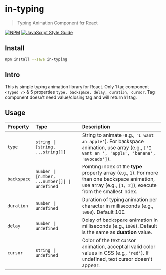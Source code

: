 # in-typing

> Typing Animation Component for React

[![NPM](https://img.shields.io/npm/v/in-typing.svg)](https://www.npmjs.com/package/in-typing) [![JavaScript Style Guide](https://img.shields.io/badge/code_style-standard-brightgreen.svg)](https://standardjs.com)

## Install

```bash
npm install --save in-typing
```

## Intro

This is simple typing animation library for React. Only 1 tag component ``` <Typed /> ``` & 5 properties ``` type, backspace, delay, duration, cursor ```. Tag component doesn't need value/closing tag and will return h1 tag.

## Usage

| Property | Type     | Description                |
| :-------- | :------- | :------------------------- |
| `type` | `string \| [string, ...string[]]` | String to animate (e.g., `'I want an apple'`). For backspace animation, use array (e.g., `['I want an ', 'apple', 'banana', 'avocado']`). |
| `backspace` | `number \| [number, ...number[]] \| undefined` | Pointing index of the **type** property array (e.g., `1`). For more than one backspace animation, use array (e.g., `[1, 2]`), execute from the smallest index. |
| `duration` | `number \| undefined` | Duration of typing animation per character in milliseconds (e.g., `1000`). Default 100. |
| `delay` | `number \| undefined` | Delay of backspace animation in milliseconds (e.g., `1000`). Default is the same as **duration** value. |
| `cursor` | `string \| undefined` | Color of the text cursor animation, accept all valid color values in CSS (e.g., `'red'`). If undefined, text cursor doesn't appear. |
